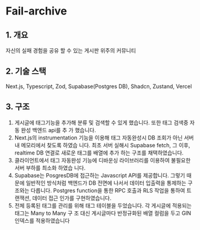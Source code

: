 # Fail-archive

## 1. 개요
자신의 실패 경험을 공유 할 수 있는 게시판 위주의 커뮤니티

## 2. 기술 스택
 Next.js, Typescript, Zod, Supabase(Postgres DB), Shadcn, Zustand, Vercel

 ## 3. 구조
1. 게시글에 태그기능을 추가해 분류 및 검색할 수 있게 했습니다. 또한 태그 검색중 자동 완성 백엔드 api를 추
가 했습니다.
2. Next.js의 instrumentation 기능을 이용해 태그 자동완성시 DB 조회가 아닌 서버내 메모리에서 찾도록 하였습
니다. 최초 서버 실해시 Supabase fetch, 그 이후, realtime DB 연결로 새로운 태그를 배열에 추가 하는 구조를
채택하였습니다.
3. 클라이언트에서 태그 자동완성 기능에 디바운싱 라이브러리를 이용하여 불필요한 서버 부하를 최소화 하였습
니다.
4. Supabase는 PosgresDB에 접근하는 Javascript API를 제공합니다. 그렇기 때문에 일반적인 방식처럼 백엔드가
DB 전면에 나서서 데이터 입출력을 통제하는 구조와는 다릅니다. Postgres function을 통한 RPC 호출과 RLS
작업을 통하여 트랜잭션, 데이터 접근 인가를 구현하였습니다.
5. 전체 등록된 태그를 관리를 위해 태그 테이블을 두었습니다. 각 게시글에 적용되는 태그는 Many to Many 구
조 대신 게시글마다 반정규화된 배열 컬럼을 두고 GIN 인덱스를 적용하였습니다